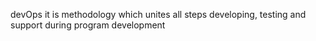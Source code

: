 devOps it is methodology which unites all steps developing, testing and support during program development

